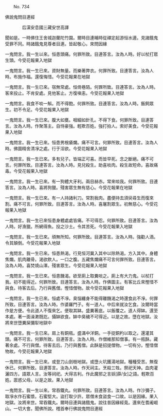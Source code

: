 ﻿　　No. 734

佛說鬼問目連經

　　　　后漢安息國三藏安世高譯


聞如是。一時佛住王舍城迦蘭陀竹園。爾時目連晡時從禪定起游恒水邊。見諸餓鬼受罪不同。時諸餓鬼見尊者目連。皆起敬心。來問因緣

一鬼問言。我一生以來。恒患頭痛。何罪所致。目連答言。汝為人時。好以杖打眾生頭。今受花報果入地獄

一鬼問言。我一生已來。資財無量。而樂著弊衣。何罪所致。目連答言。汝為人時。布施作福。還復悔惜。今受花報果在地獄

一鬼問言。我一生已來。宿無常處。恒倚巷陌。何罪所致。目連答言。汝為人時。客來投止。不肯安處。見他客止。方復嗔恚。今受花報果入地獄

一鬼問言。我食不啖一斛。而不得飽。何罪所致。目連答言。汝為人時。飯飼眾生。初不令足。今受花報果入地獄

一鬼問言。我一生已來。腹大如甕。咽細如針孔。不得下食。何罪所致。目連答言。汝為人時。作聚落主。自恃豪強。輕欺百姓。強打拍人。索好美食。今受花報果入地獄

一鬼問言。我一生已來。恒患男根瘡爛。痛不可言。何罪所致。目連答言。汝為人時。佛圖精舍清凈之處。行于淫欲。今受花報果入地獄

一鬼問言。我一生已來。多有兒子。皆端正可喜。而皆早死。念之斷絕。痛不可言。何罪所致。目連答言。汝為人時。見兒殺生。助喜啖肉。殺生故短命。喜故痛毒。今受花報果入地獄

一鬼問言。我一生已來。有一狗體大牙利。兩目赫赤。常來啖我。何罪所致。目連答言。汝為人時。喜將狗獵。殘害眾生無有慈心。今受花報果在地獄

一鬼問言。我一生已來。有一人持諸利刀。常割我肉。盡便持去須臾尋生而復來割。痛不可言。何罪所致。目連答言。汝為人時。喜屠割眾生。初無慈心。今受花報果入地獄

一鬼問言。我一生已來恒患身體處處皆痛。不可得忍。何罪所致。目連答言。汝為人時。好漁獵。所網得魚。投之沙土。令其苦死。今受花報果入地獄

一鬼問言。我一生已來。頑無所知。何罪所致。目連答言。汝為人時。強勸人酒。令其顛倒。今受花報果入地獄

一鬼問言。我一生已來。恒患熱渴。行見恒河冀入其中以除熱渴。方入其中。身體焦爛。肌肉離骨。渴欲飲人。一口之腹。五藏焦爛痛不可言何罪所致。目連答言。汝為人時。喜焚燒山澤。殘害眾生。今受花報果入地獄

一鬼問言。我一生已來。恒患饑渴。欲至廁上取糞啖之。廁上有大力鬼。以杖打我。初不能得近。何罪所致。目連答言。汝為人時。作佛圖主。有客比丘來慳惜不與食。待客去后。乃行與舊僧。慳惜僧物。故今受花報果入地獄

一鬼問言。我一生已來。恒處不凈。臭惱纏身不能得離饑渴之時還食此不凈。何罪所致。目連答言。汝為人時。作婆羅門子。有一道人。中后來就汝乞食。汝爾時當作是方便。令此道人不復來乞。便取其缽。盛糞著底。以飯覆之。道人得缽。還至本處。著一面澡漱既訖。攝缽欲食。缽中臭穢不可得近。以是之故。墮在地獄。汝將來世墮糞屎彌犁地獄中

一鬼問言。我一生已來。肩上有銅瓶。盛滿中洋銅。一手捉銅杓以取之。還灌其頭。痛不可言。何罪所致。目連答言。汝為人時。作僧維那知僧事。有一瓶酥。藏著余處。不行與僧。待客去后。乃行與舊僧。此酥是招提僧物。一切有分。慳惜僧物故。今受花報果入地獄

一鬼問言。我一生已來。或登刀山劍樹地獄。或墮火坑鑊湯地獄。種種受苦。無復休已。何罪所致。目連答言。汝為人時。作天祠主。烹殺三牲。祭祀天神。血肉灌灑四方。語眾人言。汝等祠祀。大得吉利。作此魔邪之言妖[薛/女]之語。輕欺百姓。誑惑父母。以是之故。果入地獄

一鬼問言。我一生以來。常吞鐵丸。何罪所致。目連答言。汝為人時。作沙彌子。取凈水作石蜜漿。石蜜堅大。盜打取少許。眾僧未食盜食一口故。以是因緣。果入地獄。汝將來世。常吞鐵丸。爾時目連與諸餓鬼。說往昔因緣經竟。還來在耆阇崛山。一切大會。聞佛所說。稽首奉行佛說鬼問目連經
